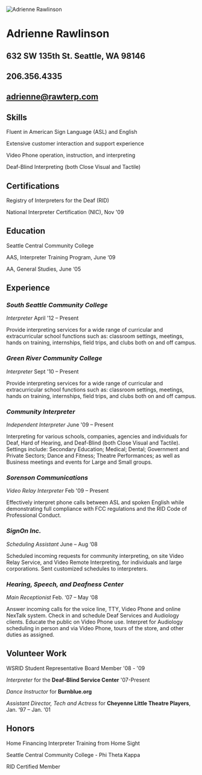 ![Adrienne Rawlinson](http://rawterp.com/img/adrienne.jpg "Title")

**Adrienne Rawlinson**
======================
**632 SW 135th St. Seattle, WA 98146**
---------------------
**206.356.4335**
----------------
**adrienne@rawterp.com**
------------------------






## **Skills**

Fluent in American Sign Language (ASL) and English

Extensive customer interaction and support experience

Video Phone operation, instruction, and interpreting

Deaf-Blind Interpreting (both Close Visual and Tactile)

## **Certifications**

Registry of Interpreters for the Deaf (RID)

National Interpreter Certification (NIC), Nov '09

## **Education**

Seattle Central Community College

AAS, Interpreter Training Program, June ‘09 

AA, General Studies, June ‘05

## **Experience**

### _South Seattle Community College_

_Interpreter_ April '12 – Present

Provide interpreting services for a wide range of curricular and extracurricular school functions such as: classroom settings, meetings, hands on training, internships, field trips, and clubs both on and off campus.

### _Green River Community College_

_Interpreter_ Sept '10 – Present

Provide interpreting services for a wide range of curricular and extracurricular school functions such as: classroom settings, meetings, hands on training, internships, field trips, and clubs both on and off campus.

### _Community Interpreter_

_Independent Interpreter_ June '09 – Present

Interpreting for various schools, companies, agencies and individuals for Deaf, Hard of Hearing, and Deaf-Blind (both Close Visual and Tactile). Settings include: Secondary Education; Medical; Dental; Government and Private Sectors; Dance and Fitness;  Theatre Performances; as well as Business meetings and events for Large and Small groups.

### _Sorenson Communications_

_Video Relay Interpreter_ Feb '09 – Present

Effectively interpret phone calls between ASL and spoken English while demonstrating full compliance with FCC regulations and the RID Code of Professional Conduct.

### _SignOn Inc._

_Scheduling Assistant_ June – Aug ‘08

Scheduled incoming requests for community interpreting, on site Video Relay Service, and Video Remote Interpreting, for individuals and large corporations. Sent customized schedules to interpreters.

### _Hearing, Speech, and Deafness Center_

_Main Receptionist_ Feb. ‘07 – May ‘08 

Answer incoming calls for the voice line, TTY, Video Phone and online NexTalk system. Check in and schedule Deaf Services and Audiology clients. Educate the public on Video Phone use. Interpret for Audiology scheduling in person and via Video Phone, tours of the store, and other duties as assigned.

## **Volunteer Work**

WSRID Student Representative Board Member '08 - '09

_Interpreter_ for the **Deaf-Blind Service Center** '07-Present

_Dance Instructor_ for **Burnblue.org** 

_Assistant Director, Tech and Actress_ for **Cheyenne Little Theatre Players**, Jan. ‘97 – Jan. ‘01

## **Honors**

Home Financing Interpreter Training from Home Sight

Seattle Central Community College - Phi Theta Kappa

RID Certified Member 


